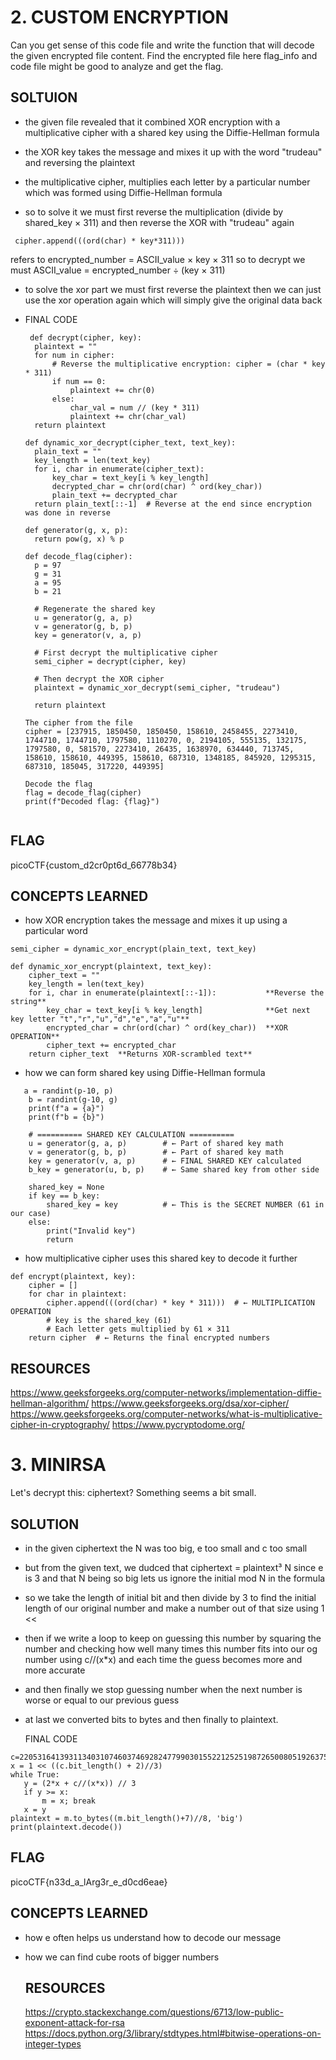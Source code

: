 # 2. CUSTOM ENCRYPTION 
Can you get sense of this code file and write the function that will decode the given encrypted file content.
Find the encrypted file here flag_info and code file might be good to analyze and get the flag.

## SOLTUION 
- the given file revealed that it combined  XOR encryption with a multiplicative cipher with a shared key using the Diffie-Hellman formula
- the XOR key takes the message and mixes it up with the word "trudeau" and reversing the plaintext
- the multiplicative cipher, multiplies each letter by a particular number which was formed using Diffie-Hellman formula 

- so to solve it we must first reverse the multiplication (divide by shared_key × 311) and then reverse the XOR with "trudeau" again
```
 cipher.append(((ord(char) * key*311)))
```
refers to encrypted_number = ASCII_value × key × 311 so to decrypt we must ASCII_value = encrypted_number ÷ (key × 311)

- to solve the xor part we must first reverse the plaintext then we can just use the xor operation again which will simply give the original data back

- FINAL CODE
  
  ```
   def decrypt(cipher, key):
    plaintext = ""
    for num in cipher:
        # Reverse the multiplicative encryption: cipher = (char * key * 311)
        if num == 0:
            plaintext += chr(0)
        else:
            char_val = num // (key * 311)
            plaintext += chr(char_val)
    return plaintext

  def dynamic_xor_decrypt(cipher_text, text_key):
    plain_text = ""
    key_length = len(text_key)
    for i, char in enumerate(cipher_text):
        key_char = text_key[i % key_length]
        decrypted_char = chr(ord(char) ^ ord(key_char))
        plain_text += decrypted_char
    return plain_text[::-1]  # Reverse at the end since encryption was done in reverse

  def generator(g, x, p):
    return pow(g, x) % p

  def decode_flag(cipher):
    p = 97
    g = 31
    a = 95
    b = 21
    
    # Regenerate the shared key
    u = generator(g, a, p)
    v = generator(g, b, p)
    key = generator(v, a, p)
    
    # First decrypt the multiplicative cipher
    semi_cipher = decrypt(cipher, key)
    
    # Then decrypt the XOR cipher
    plaintext = dynamic_xor_decrypt(semi_cipher, "trudeau")
    
    return plaintext

  The cipher from the file
  cipher = [237915, 1850450, 1850450, 158610, 2458455, 2273410, 1744710, 1744710, 1797580, 1110270, 0, 2194105, 555135, 132175, 1797580, 0, 581570, 2273410, 26435, 1638970, 634440, 713745, 158610, 158610, 449395, 158610, 687310, 1348185, 845920, 1295315, 687310, 185045, 317220, 449395]

  Decode the flag
  flag = decode_flag(cipher)
  print(f"Decoded flag: {flag}")
```
````
## FLAG
picoCTF{custom_d2cr0pt6d_66778b34}

## CONCEPTS LEARNED 
- how XOR encryption takes the message and mixes it up using a particular word 

```
semi_cipher = dynamic_xor_encrypt(plain_text, text_key)
```
```
def dynamic_xor_encrypt(plaintext, text_key):
    cipher_text = ""
    key_length = len(text_key)
    for i, char in enumerate(plaintext[::-1]):           **Reverse the string**
        key_char = text_key[i % key_length]              **Get next key letter "t","r","u","d","e","a","u"**
        encrypted_char = chr(ord(char) ^ ord(key_char))  **XOR OPERATION**
        cipher_text += encrypted_char
    return cipher_text  **Returns XOR-scrambled text**
```

- how we can form shared key using Diffie-Hellman formula
```
   a = randint(p-10, p)
    b = randint(g-10, g)
    print(f"a = {a}")
    print(f"b = {b}")
```
```  
    # ========== SHARED KEY CALCULATION ==========
    u = generator(g, a, p)        # ← Part of shared key math
    v = generator(g, b, p)        # ← Part of shared key math  
    key = generator(v, a, p)      # ← FINAL SHARED KEY calculated
    b_key = generator(u, b, p)    # ← Same shared key from other side
    
    shared_key = None
    if key == b_key:
        shared_key = key          # ← This is the SECRET NUMBER (61 in our case)
    else:
        print("Invalid key")
        return
```

- how multiplicative cipher uses this shared key to decode it further
```
def encrypt(plaintext, key):
    cipher = []
    for char in plaintext:
        cipher.append(((ord(char) * key * 311)))  # ← MULTIPLICATION OPERATION
        # key is the shared_key (61)
        # Each letter gets multiplied by 61 × 311
    return cipher  # ← Returns the final encrypted numbers
```

## RESOURCES 
https://www.geeksforgeeks.org/computer-networks/implementation-diffie-hellman-algorithm/
https://www.geeksforgeeks.org/dsa/xor-cipher/
https://www.geeksforgeeks.org/computer-networks/what-is-multiplicative-cipher-in-cryptography/
https://www.pycryptodome.org/

# 3. MINIRSA 
Let's decrypt this: ciphertext? Something seems a bit small.

## SOLUTION 
- in the given ciphertext the N was too big, e too small and c too small
- but from the given text, we dudced that ciphertext = plaintext³ N since e is 3 and that N being so big lets us ignore the initial mod N in the formula
- so we take the length of initial bit and then divide by 3 to find the initial length of our original number and make a number out of that size using 1 <<
- then if we write a loop to keep on guessing this number by squaring the number and checking how well many times this number fits into our og number using c//(x*x) and each time the guess becomes more and more accurate
- and then finally we stop guessing number when the next number is worse or equal to our previous guess
- at last we converted bits to bytes and then finally to plaintext.

  FINAL CODE
 ```
c=2205316413931134031074603746928247799030155221252519872650080519263755075355825243327515211479747536697517688468095325517209911688684309894900992899707504087647575997847717180766377832435022794675332132906451858990782325436498952049751141
x = 1 << ((c.bit_length() + 2)//3)          
while True:
    y = (2*x + c//(x*x)) // 3
    if y >= x:
        m = x; break
    x = y
plaintext = m.to_bytes((m.bit_length()+7)//8, 'big')
print(plaintext.decode())
```
## FLAG 
picoCTF{n33d_a_lArg3r_e_d0cd6eae}

## CONCEPTS LEARNED 
- how e often helps us understand how to decode our message
- how we can find cube roots of bigger numbers

  ## RESOURCES
  https://crypto.stackexchange.com/questions/6713/low-public-exponent-attack-for-rsa
  https://docs.python.org/3/library/stdtypes.html#bitwise-operations-on-integer-types
  


